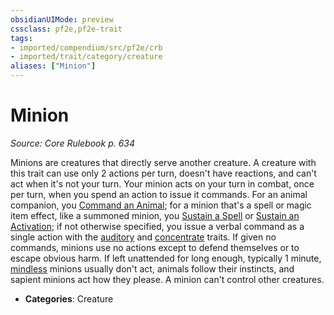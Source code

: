 ```yaml
---
obsidianUIMode: preview
cssclass: pf2e,pf2e-trait
tags:
- imported/compendium/src/pf2e/crb
- imported/trait/category/creature
aliases: ["Minion"]
---
```

# Minion  
*Source: Core Rulebook p. 634*  

Minions are creatures that directly serve another creature. A creature with this trait can use only 2 actions per turn, doesn't have reactions, and can't act when it's not your turn. Your minion acts on your turn in combat, once per turn, when you spend an action to issue it commands. For an animal companion, you [Command an Animal](command-an-animal.md); for a minion that's a spell or magic item effect, like a summoned minion, you [Sustain a Spell](sustain-a-spell.md) or [Sustain an Activation](sustain-an-activation.md); if not otherwise specified, you issue a verbal command as a single action with the [auditory](auditory.md) and [concentrate](concentrate.md) traits. If given no commands, minions use no actions except to defend themselves or to escape obvious harm. If left unattended for long enough, typically 1 minute, [mindless](mindless.md) minions usually don't act, animals follow their instincts, and sapient minions act how they please. A minion can't control other creatures.

- **Categories**: Creature